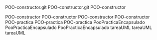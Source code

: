 POO-constructor.git
POO-constructor.git
POO-constructor

POO-constructor
POO-constructor
POO-constructor
POO-constructor
POO-practica
POO-practica
POO-practica
PooPracticaEncapsulado
PooPracticaEncapsulado
PooPracticaEncapsulado
tareaUML
tareaUML
tareaUML
